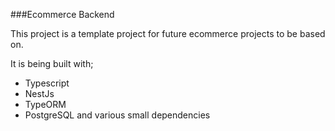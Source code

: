 ###Ecommerce Backend

This project is a template project for future ecommerce projects to be based on.

It is being built with;

- Typescript
- NestJs
- TypeORM
- PostgreSQL and various small dependencies
